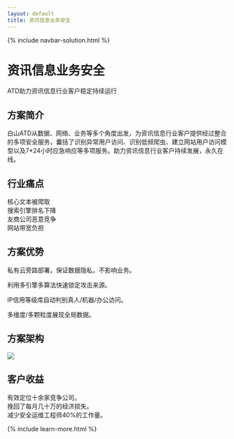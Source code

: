 ```yaml
---
layout: default
title: 资讯信息业务安全
---
```


{% include navbar-solution.html %}

<div class="solution-item-banner zixunxinxi-banner">
    <div class="solution-item-banner-info">
        <h1>资讯信息业务安全</h1>
        <p>ATD助力资讯信息行业客户稳定持续运行</p>
    </div>
</div>
<div class="solution-item-introduction">
    <h2>方案简介</h2>
    <p>白山ATD从数据、网络、业务等多个角度出发，为资讯信息行业客户提供经过整合的多项安全服务，囊括了识别异常用户访问、识别低频爬虫、建立网站用户访问模型以及7*24小时应急响应等多项服务。助力资讯信息行业客户持续发展，永久在线。</p>
</div>
<div class="solution-item-pain-points">
    <h2>行业痛点</h2>
    <div class="pain-points container">
        <div class="col-sm-6 "><div>核心文本被爬取</div></div>
        <div class="col-sm-6"><div>搜索引擎排名下降</div></div>
        <div class="col-sm-6"><div>友商公司恶意竞争</div></div>
        <div class="col-sm-6"><div>网站带宽负担</div></div>
    </div>
</div>
<div class="solution-item-advantage">
    <h2>方案优势</h2>
    <p>私有云旁路部署，保证数据隐私，不影响业务。</p>
    <p>利用多引擎多算法快速锁定攻击来源。</p>
    <p>IP信用等级库自动判别真人/机器/办公访问。</p>
    <p>多维度/多颗粒度展现全局数据。</p>
</div>
<div class="solution-item-structure">
    <h2>方案架构</h2>
    <img src="{{ site.baseurl }}/public/image/solution/structure-8.png">
</div>
<div class="solution-item-applicable">
    <h2>客户收益</h2>
    <div>有效定位十余家竞争公司。</div>
    <div>挽回了每月几十万的经济损失。</div>
    <div>减少安全运维工程师40%的工作量。</div>
</div>

{% include learn-more.html %}

<div class="clean"></div>